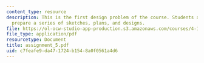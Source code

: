 ```yaml
---
content_type: resource
description: This is the first design problem of the course. Students are asked to
  prepare a series of sketches, plans, and designs.
file: https://ol-ocw-studio-app-production.s3.amazonaws.com/courses/4-104-architecture-studio-intentions-spring-2005/c7feafe9da471724b1548a0f0561a4d6_assignment_5.pdf
file_type: application/pdf
resourcetype: Document
title: assignment_5.pdf
uid: c7feafe9-da47-1724-b154-8a0f0561a4d6
---
```

